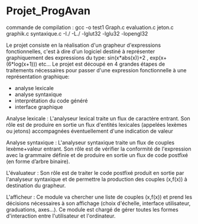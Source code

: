 # Projet_ProgAvan
commande de compilation : 
gcc -o test1 Graph.c evaluation.c jeton.c graphik.c syntaxique.c -I./ -L./ -lglut32 -lglu32 -lopengl32

Le projet consiste en la réalisation d'un grapheur d'expressions fonctionnelles, c'est à dire d'un logiciel destiné à représenter graphiquement des expressions du type:
sin(x\*abs(x))+2 , exp(x+(6\*log(x+1))) etc...
Le projet est découpé en 4 grandes étapes de traitements nécessaires pour passer d'une expression fonctionnelle à une représentation graphique:
- analyse lexicale
- analyse syntaxique
- interprétation du code généré
- interface graphique

Analyse lexicale :
L'analyseur lexical traite un flux de caractère entrant. Son rôle est de produire en sortie un flux d'entités lexicales (appelées lexèmes ou jetons) accompagnées éventuellement d'une indication de valeur

Analyse syntaxique :
L'analyseur syntaxique traite un flux de couples lexème+valeur entrant. Son rôle est de vérifier la conformité de l'expression avec la grammaire définie et de produire en sortie un flux de code postfixé (en forme d’arbre binaire).

L'évaluateur :
Son rôle est de traiter le code postfixé produit en sortie par l'analyseur syntaxique et de permettre la production des couples (x,f(x)) à destination du grapheur.

L'afficheur :
Ce module va chercher une liste de couples (x,f(x)) et prend les décisions nécessaires à son affichage (choix d'échelle, interface utilisateur, graduations, axes...). Ce module est chargé de gérer toutes les formes d'interaction entre l'utilisateur et l'ordinateur.
